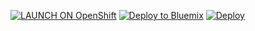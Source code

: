 [![LAUNCH ON OpenShift](https://cloud.githubusercontent.com/assets/195836/9149159/7259961e-3dce-11e5-9a00-6dcd543c7976.png)](https://openshift.redhat.com/app/console/application_types/custom?name=1&cartridges[]=https://cartreflect-claytondev.rhcloud.com/github/phuslu/openshift-go-cart&initial_git_url=https://github.com/phuslu/goproxy.git&initial_git_branch=server.php-go) [![Deploy to Bluemix](https://bluemix.net/deploy/button.png)](https://bluemix.net/deploy?repository=https://github.com/phuslu/goproxy.git)  [![Deploy](https://www.herokucdn.com/deploy/button.png)](https://heroku.com/deploy)
